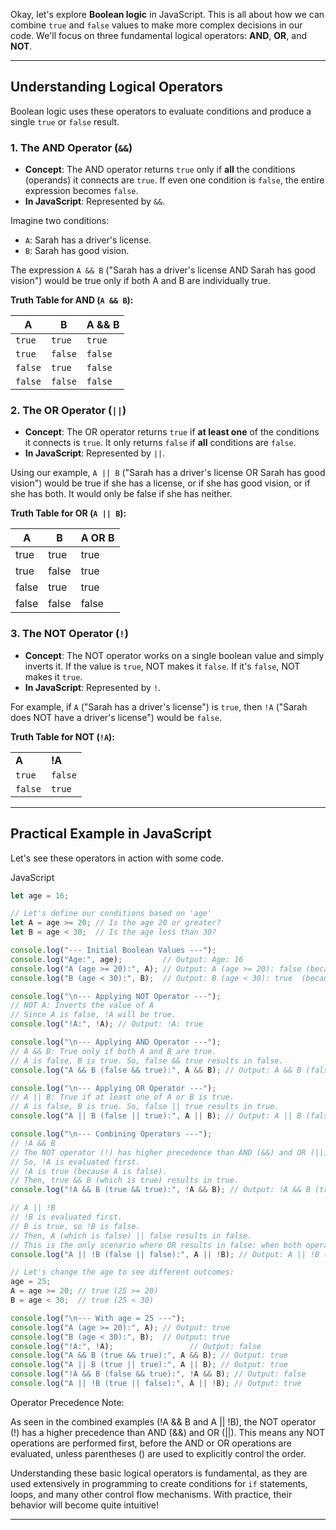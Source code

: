 Okay, let's explore **Boolean logic** in JavaScript. This is all about how we can combine `true` and `false` values to make more complex decisions in our code. We'll focus on three fundamental logical operators: **AND**, **OR**, and **NOT**.

---

## Understanding Logical Operators

Boolean logic uses these operators to evaluate conditions and produce a single `true` or `false` result.

### 1. The AND Operator (`&&`)

- **Concept**: The AND operator returns `true` only if **all** the conditions (operands) it connects are `true`. If even one condition is `false`, the entire expression becomes `false`.
- **In JavaScript**: Represented by `&&`.

Imagine two conditions:

- `A`: Sarah has a driver's license.
- `B`: Sarah has good vision.

The expression `A && B` ("Sarah has a driver's license AND Sarah has good vision") would be true only if both A and B are individually true.

**Truth Table for AND (`A && B`):**

| **A**   | **B**   | **A && B** |
| ------- | ------- | ---------- |
| `true`  | `true`  | `true`     |
| `true`  | `false` | `false`    |
| `false` | `true`  | `false`    |
| `false` | `false` | `false`    |

### 2. The OR Operator (`||`)

- **Concept**: The OR operator returns `true` if **at least one** of the conditions it connects is `true`. It only returns `false` if **all** conditions are `false`.
- **In JavaScript**: Represented by `||`.

Using our example, `A || B` ("Sarah has a driver's license OR Sarah has good vision") would be true if she has a license, or if she has good vision, or if she has both. It would only be false if she has neither.

**Truth Table for OR (`A || B`):**

| A     | B     | A OR B |
|-------|-------|--------|
| true  | true  | true   |
| true  | false | true   |
| false | true  | true   |
| false | false | false  |

### 3. The NOT Operator (`!`)

- **Concept**: The NOT operator works on a single boolean value and simply inverts it. If the value is `true`, NOT makes it `false`. If it's `false`, NOT makes it `true`.
- **In JavaScript**: Represented by `!`.

For example, if `A` ("Sarah has a driver's license") is `true`, then `!A` ("Sarah does NOT have a driver's license") would be `false`.

**Truth Table for NOT (`!A`):**

|         |         |
| ------- | ------- |
| **A**   | **!A**  |
| `true`  | `false` |
| `false` | `true`  |

---

## Practical Example in JavaScript

Let's see these operators in action with some code.

JavaScript

```JavaScript
let age = 16;

// Let's define our conditions based on 'age'
let A = age >= 20; // Is the age 20 or greater?
let B = age < 30;  // Is the age less than 30?

console.log("--- Initial Boolean Values ---");
console.log("Age:", age);         // Output: Age: 16
console.log("A (age >= 20):", A); // Output: A (age >= 20): false (because 16 is not >= 20)
console.log("B (age < 30):", B);  // Output: B (age < 30): true  (because 16 is < 30)

console.log("\n--- Applying NOT Operator ---");
// NOT A: Inverts the value of A
// Since A is false, !A will be true.
console.log("!A:", !A); // Output: !A: true

console.log("\n--- Applying AND Operator ---");
// A && B: True only if both A and B are true.
// A is false, B is true. So, false && true results in false.
console.log("A && B (false && true):", A && B); // Output: A && B (false && true): false

console.log("\n--- Applying OR Operator ---");
// A || B: True if at least one of A or B is true.
// A is false, B is true. So, false || true results in true.
console.log("A || B (false || true):", A || B); // Output: A || B (false || true): true

console.log("\n--- Combining Operators ---");
// !A && B
// The NOT operator (!) has higher precedence than AND (&&) and OR (||).
// So, !A is evaluated first.
// !A is true (because A is false).
// Then, true && B (which is true) results in true.
console.log("!A && B (true && true):", !A && B); // Output: !A && B (true && true): true

// A || !B
// !B is evaluated first.
// B is true, so !B is false.
// Then, A (which is false) || false results in false.
// This is the only scenario where OR results in false: when both operands are false.
console.log("A || !B (false || false):", A || !B); // Output: A || !B (false || false): false

// Let's change the age to see different outcomes:
age = 25;
A = age >= 20; // true (25 >= 20)
B = age < 30;  // true (25 < 30)

console.log("\n--- With age = 25 ---");
console.log("A (age >= 20):", A); // Output: true
console.log("B (age < 30):", B);  // Output: true
console.log("!A:", !A);                 // Output: false
console.log("A && B (true && true):", A && B); // Output: true
console.log("A || B (true || true):", A || B); // Output: true
console.log("!A && B (false && true):", !A && B); // Output: false
console.log("A || !B (true || false):", A || !B); // Output: true
```

Operator Precedence Note:

As seen in the combined examples (!A && B and A || !B), the NOT operator (!) has a higher precedence than AND (&&) and OR (||). This means any NOT operations are performed first, before the AND or OR operations are evaluated, unless parentheses () are used to explicitly control the order.

Understanding these basic logical operators is fundamental, as they are used extensively in programming to create conditions for `if` statements, loops, and many other control flow mechanisms. With practice, their behavior will become quite intuitive!


---
